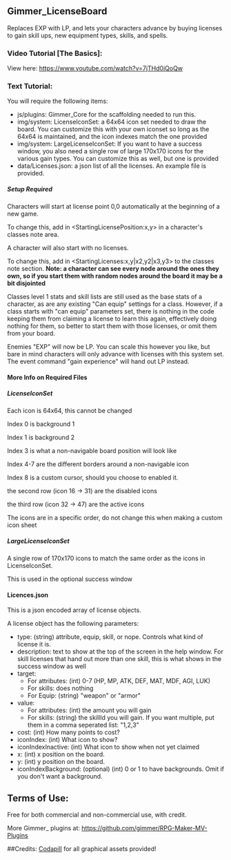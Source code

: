 ## Gimmer_LicenseBoard

Replaces EXP with LP, and lets your characters advance by buying licenses to gain skill ups, new equipment types, skills, and spells.

### Video Tutorial [The Basics]:

View here: https://www.youtube.com/watch?v=7jTHd0iQoQw

### Text Tutorial:

You will require the following items:
* js/plugins: Gimmer_Core for the scaffolding needed to run this.
* img/system: LicenseIconSet: a 64x64 icon set needed to draw the board. You can customize this with your own iconset so long as the 64x64 is maintained, and the icon indexes match the one provided
* img/system: LargeLicenseIconSet: If you want to have a success window, you also need a single row of large 170x170 icons for the various gain types. You can customize this as well, but one is provided
* data/Licenses.json: a json list of all the licenses. An example file is provided.

##### Setup Required
Characters will start at license point 0,0 automatically at the beginning of a new game.

To change this, add in \<StartingLicensePosition:x,y> in a character's classes note area.

A character will also start with no licenses.

To change this, add in \<StartingLicenses:x,y|x2,y2|x3,y3> to the classes note section.
**Note: a character can see every node around the ones they own, so if you start them with random nodes around the board it may be a bit disjointed**

Classes level 1 stats and skill lists are still used as the base stats of a character, as are any existing "Can equip" settings for a class.
However, if a class starts with "can equip" parameters set, there is nothing in the code keeping them from claiming a license to learn this again, effectively doing nothing for them, so better to start them with those licenses, or omit them from your board.

Enemies "EXP" will now be LP. You can scale this however you like, but bare in mind characters will only advance with licenses with this system set.
The event command "gain experience" will hand out LP instead.

#### More Info on Required Files
##### LicenseIconSet
Each icon is 64x64, this cannot be changed

Index 0 is background 1

Index 1 is background 2

Index 3 is what a non-navigable board position will look like

Index 4-7 are the different borders around a non-navigable icon

Index 8 is a custom cursor, should you choose to enabled it.

the second row (icon 16 -> 31) are the disabled icons

the third row (icon 32 -> 47) are the active icons

The icons are in a specific order, do not change this when making a custom icon sheet

##### LargeLicenseIconSet
A single row of 170x170 icons to match the same order as the icons in LicenseIconSet.

This is used in the optional success window

#### Licences.json
This is a json encoded array of license objects.

A license object has the following parameters:
* type: (string) attribute, equip, skill, or nope. Controls what kind of license it is.
* description: text to show at the top of the screen in the help window. For skill licenses that hand out more than one skill, this is what shows in the success window as well
* target:
    * For attributes: (int) 0-7 (HP, MP, ATK, DEF, MAT, MDF, AGI, LUK)
    * For skills: does nothing
    * For Equip: (string) "weapon" or "armor"
* value:
    * For attributes: (int) the amount you will gain
    * For skills: (string) the skillId you will gain. If you want multiple, put them in a comma seperated list: "1,2,3"
* cost: (int) How many points to cost?
* iconIndex: (int) What icon to show?
* iconIndexInactive: (int) What icon to show when not yet claimed
* x: (int) x position on the board.
* y: (int) y position on the board.
* iconIndexBackground: (optional) (int) 0 or 1 to have backgrounds. Omit if you don't want a background.

## Terms of Use:

Free for both commercial and non-commercial use, with credit.

More Gimmer_ plugins at: https://github.com/gimmer/RPG-Maker-MV-Plugins

##Credits:
[Codapill](codapill.com) for all graphical assets provided!